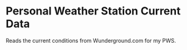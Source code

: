 # Personal Weather Station Current Data

Reads the current conditions from Wunderground.com for my PWS.
